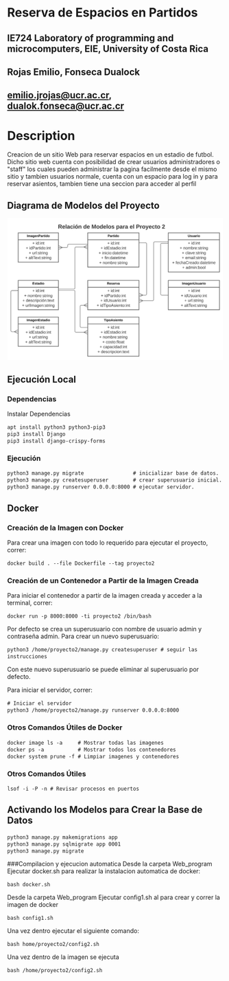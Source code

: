 # Reserva de Espacios en Partidos
## IE724 Laboratory of programming and microcomputers, EIE, University of Costa Rica
## Rojas Emilio, Fonseca Dualock
## emilio.jrojas@ucr.ac.cr, dualok.fonseca@ucr.ac.cr

# Description
Creacion de un sitio Web para reservar espacios en un estadio de futbol.
Dicho sitio web cuenta con posibilidad de crear usuarios administradores o
"staff" los cuales pueden administrar la pagina facilmente desde el mismo sitio
y tambien usuarios normale, cuenta con un espacio para log in y para reservar asientos, tambien
tiene una seccion para acceder al perfil

## Diagrama de Modelos del Proyecto

![Diagrama de Modelos](Modelos.svg)


## Ejecución Local
### Dependencias
Instalar Dependencias
```
apt install python3 python3-pip3
pip3 install Django
pip3 install django-crispy-forms
```
### Ejecución
```
python3 manage.py migrate                # inicializar base de datos.
python3 manage.py createsuperuser        # crear superusuario inicial.
python3 manage.py runserver 0.0.0.0:8000 # ejecutar servidor.
```

## Docker
### Creación de la Imagen con Docker
Para crear una imagen con todo lo requerido para ejecutar el proyecto, correr:
```
docker build . --file Dockerfile --tag proyecto2
```

### Creación de un Contenedor a Partir de la Imagen Creada
Para iniciar el contenedor a partir de la imagen creada y acceder a la terminal,
correr:
```
docker run -p 8000:8000 -ti proyecto2 /bin/bash
```
Por defecto se crea un superusuario con nombre de usuario admin y contraseña admin.
Para crear un nuevo superusuario:
```
python3 /home/proyecto2/manage.py createsuperuser # seguir las instrucciones
```
Con este nuevo superusuario se puede eliminar al superusuario por defecto.

Para iniciar el servidor, correr:
```
# Iniciar el servidor
python3 /home/proyecto2/manage.py runserver 0.0.0.0:8000
```

### Otros Comandos Útiles de Docker
```
docker image ls -a     # Mostrar todas las imagenes
docker ps -a           # Mostrar todos los contenedores
docker system prune -f # Limpiar imagenes y contenedores
```

### Otros Comandos Útiles
```
lsof -i -P -n # Revisar procesos en puertos
```

## Activando los Modelos para Crear la Base de Datos
```
python3 manage.py makemigrations app
python3 manage.py sqlmigrate app 0001
python3 manage.py migrate
```

###Compilacion y ejecucion automatica
Desde la carpeta Web_program
Ejecutar docker.sh para realizar la instalacion automatica de docker:
```
bash docker.sh
```
Desde la carpeta Web_program
Ejecutar config1.sh al para crear y correr la imagen de docker
```
bash config1.sh
```

Una vez dentro ejecutar el siguiente comando:
```
bash home/proyecto2/config2.sh
```

Una vez dentro de la imagen se ejecuta
```
bash /home/proyecto2/config2.sh
```
